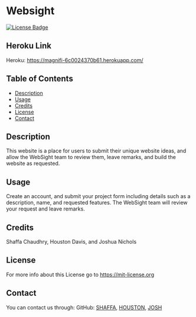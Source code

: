 # Websight
[![License Badge](https://img.shields.io/badge/License-MIT-purple)](https://mit-license.org)

## Heroku Link
Heroku: https://magnifi-6c0024370b61.herokuapp.com/

## Table of Contents
- [Description](#description)
- [Usage](#usage)
- [Credits](#credits)
- [License](#license)
- [Contact](#contact)
 
## Description
  This website is a place for users to submit their unique website ideas, and allow the WebSight team to review them, leave remarks, and build the website as requested. 

## Usage
  Create an account, and submit your project form including details such as a description, name, and requested features. The WebSight team will review your request and leave remarks. 

## Credits
  Shaffa Chaudhry, Houston Davis, and Joshua Nichols 

## License
  For more info about this License go to https://mit-license.org

## Contact
  You can contact us through:
  GitHub: [SHAFFA](https://github.com/shaffachaudhry), [HOUSTON](https://github.com/HDavis147), [JOSH](https://github.com/JoshON5)
